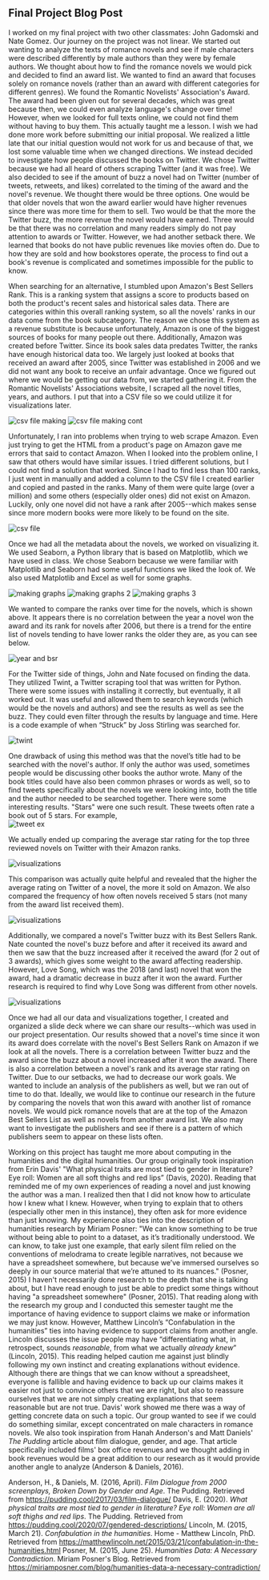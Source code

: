 ## Final Project Blog Post


I worked on my final project with two other classmates: John Gadomski and Nate Gomez. Our journey on the project was not linear. We started out wanting to analyze the texts of romance novels and see if male characters were described differently by male authors than they were by female authors. We thought about how to find the romance novels we would pick and decided to find an award list. We wanted to find an award that focuses solely on romance novels (rather than an award with different categories for different genres). We found the Romantic Novelists' Association's Award. The award had been given out for several decades, which was great because then, we could even analyze language's change over time! However, when we looked for full texts online, we could not find them without having to buy them. This actually taught me a lesson. I wish we had done more work before submitting our initial proposal. We realized a little late that our initial question would not work for us and because of that, we lost some valuable time when we changed directions. We instead decided to investigate how people discussed the books on Twitter. We chose Twitter because we had all heard of others scraping Twitter (and it was free). We also decided to see if the amount of buzz a novel had on Twitter (number of tweets, retweets, and likes) correlated to the timing of the award and the novel's revenue. We thought there would be three options. One would be that older novels that won the award earlier would have higher revenues since there was more time for them to sell. Two would be that the more the Twitter buzz, the more revenue the novel would have earned. Three would be that there was no correlation and many readers simply do not pay attention to awards or Twitter. However, we had another setback there. We learned that books do not have public revenues like movies often do. Due to how they are sold and how bookstores operate, the process to find out a book's revenue is complicated and sometimes impossible for the public to know. 


When searching for an alternative, I stumbled upon Amazon's Best Sellers Rank. This is a ranking system that assigns a score to products based on both the product's recent sales and historical sales data. There are categories within this overall ranking system, so all the novels' ranks in our data come from the book subcategory. The reason we chose this system as a revenue substitute is because unfortunately, Amazon is one of the biggest sources of books for many people out there. Additionally, Amazon was created before Twitter. Since its book sales data predates Twitter, the ranks have enough historical data too. We largely just looked at books that received an award after 2005, since Twitter was established in 2006 and we did not want any book to receive an unfair advantage. Once we figured out where we would be getting our data from, we started gathering it. From the Romantic Novelists' Associations website, I scraped all the novel titles, years, and authors. I put that into a CSV file so we could utilize it for visualizations later.  
 

![csv file making](https://github.com/dracoeye/is310groupproject/blob/main/Picture1.png)
![csv file making cont](https://github.com/dracoeye/is310groupproject/blob/main/Picture2.png)


Unfortunately, I ran into problems when trying to web scrape Amazon. Even just trying to get the HTML from a product's page on Amazon gave me errors that said to contact Amazon. When I looked into the problem online, I saw that others would have similar issues. I tried different solutions, but I could not find a solution that worked. Since I had to find less than 100 ranks, I just went in manually and added a column to the CSV file I created earlier and copied and pasted in the ranks. Many of them were quite large (over a million) and some others (especially older ones) did not exist on Amazon. Luckily, only one novel did not have a rank after 2005--which makes sense since more modern books were more likely to be found on the site.  


![csv file](https://github.com/dracoeye/is310groupproject/blob/main/Picture3.png)


Once we had all the metadata about the novels, we worked on visualizing it. We used Seaborn, a Python library that is based on Matplotlib, which we have used in class. We chose Seaborn because we were familiar with Matplotlib and Seaborn had some useful functions we liked the look of. We also used Matplotlib and Excel as well for some graphs. 


![making graphs](https://github.com/dracoeye/is310groupproject/blob/main/Picture4.png)
![making graphs 2](https://github.com/dracoeye/is310groupproject/blob/main/Picture5.png)
![making graphs 3](https://github.com/dracoeye/is310groupproject/blob/main/Picture6.png)
 
We wanted to compare the ranks over time for the novels, which is shown above. It appears there is no correlation between the year a novel won the award and its rank for novels after 2006, but there is a trend for the entire list of novels tending to have lower ranks the older they are, as you can see below.


![year and bsr](https://github.com/dracoeye/is310groupproject/blob/main/Picture7.png)

For the Twitter side of things, John and Nate focused on finding the data. They utilized Twint, a Twitter scraping tool that was written for Python. There were some issues with installing it correctly, but eventually, it all worked out. It was useful and allowed them to search keywords (which would be the novels and authors) and see the results as well as see the buzz. They could even filter through the results by language and time. Here is a code example of when “Struck” by Joss Stirling was searched for.


![twint](https://github.com/dracoeye/is310groupproject/blob/main/Picture8.png)


One drawback of using this method was that the novel’s title had to be searched with the novel's author. If only the author was used, sometimes people would be discussing other books the author wrote. Many of the book titles could have also been common phrases or words as well, so to find tweets specifically about the novels we were looking into, both the title and the author needed to be searched together. There were some interesting results. "Stars" were one such result. These tweets often rate a book out of 5 stars. For example,   
![tweet ex](https://github.com/dracoeye/is310groupproject/blob/main/Picture9.png)

We actually ended up comparing the average star rating for the top three reviewed novels on Twitter with their Amazon ranks.  


![visualizations](https://github.com/dracoeye/is310groupproject/blob/main/Picture10.png)


This comparison was actually quite helpful and revealed that the higher the average rating on Twitter of a novel, the more it sold on Amazon. We also compared the frequency of how often novels received 5 stars (not many from the award list received them). 


![visualizations](https://github.com/dracoeye/is310groupproject/blob/main/Picture11.png)


Additionally, we compared a novel's Twitter buzz with its Best Sellers Rank. Nate counted the novel's buzz before and after it received its award and then we saw that the buzz increased after it received the award (for 2 out of 3 awards), which gives some weight to the award affecting readership. However, Love Song, which was the 2018 (and last) novel that won the award, had a dramatic decrease in buzz after it won the award. Further research is required to find why Love Song was different from other novels.
 

![visualizations](https://github.com/dracoeye/is310groupproject/blob/main/Picture12.png)


Once we had all our data and visualizations together, I created and organized a slide deck where we can share our results--which was used in our project presentation. Our results showed that a novel's time since it won its award does correlate with the novel's Best Sellers Rank on Amazon if we look at all the novels. There is a correlation between Twitter buzz and the award since the buzz about a novel increased after it won the award. There is also a correlation between a novel's rank and its average star rating on Twitter. Due to our setbacks, we had to decrease our work goals. We wanted to include an analysis of the publishers as well, but we ran out of time to do that. Ideally, we would like to continue our research in the future by comparing the novels that won this award with another list of romance novels. We would pick romance novels that are at the top of the Amazon Best Sellers List as well as novels from another award list. We also may want to investigate the publishers and see if there is a pattern of which publishers seem to appear on these lists often.  

Working on this project has taught me more about computing in the humanities and the digital humanities. Our group originally took inspiration from Erin Davis' "What physical traits are most tied to gender in literature? Eye roll: Women are all soft thighs and red lips” (Davis, 2020). Reading that reminded me of my own experiences of reading a novel and just knowing the author was a man. I realized then that I did not know how to articulate how I knew what I knew. However, when trying to explain that to others (especially other men in this instance), they often ask for more evidence than just knowing. My experience also ties into the description of humanities research by Miriam Posner: "We can know something to be true without being able to point to a dataset, as it’s traditionally understood. We can know, to take just one example, that early silent film relied on the conventions of melodrama to create legible narratives, not because we have a spreadsheet somewhere, but because we’ve immersed ourselves so deeply in our source material that we’re attuned to its nuances." (Posner, 2015) I haven't necessarily done research to the depth that she is talking about, but I have read enough to just be able to predict some things without having "a spreadsheet somewhere" (Posner, 2015). That reading along with the research my group and I conducted this semester taught me the importance of having evidence to support claims we make or information we may just know. 
However, Matthew Lincoln’s “Confabulation in the humanities” ties into having evidence to support claims from another angle. Lincoln discusses the issue people may have “differentiating what, in retrospect, sounds *reasonable*, from what we actually *already knew*” (Lincoln, 2015). This reading helped caution me against just blindly following my own instinct and creating explanations without evidence. Although there are things that we can know without a spreadsheet, everyone is fallible and having evidence to back up our claims makes it easier not just to convince others that we are right, but also to reassure ourselves that we are not simply creating explanations that seem reasonable but are not true. 
Davis' work showed me there was a way of getting concrete data on such a topic. Our group wanted to see if we could do something similar, except concentrated on male characters in romance novels. We also took inspiration from Hanah Anderson's and Matt Daniels' *The Pudding* article about film dialogue, gender, and age. That article specifically included films' box office revenues and we thought adding in book revenues would be a great addition to our research as it would provide another angle to analyze (Anderson & Daniels, 2016). 

Anderson, H., & Daniels, M. (2016, April). *Film Dialogue from 2000 screenplays, Broken Down by Gender and Age*. The Pudding. Retrieved from https://pudding.cool/2017/03/film-dialogue/ 
Davis, E. (2020). *What physical traits are most tied to gender in literature? Eye roll: Women are all soft thighs and red lips*. The Pudding. Retrieved from https://pudding.cool/2020/07/gendered-descriptions/ 
Lincoln, M. (2015, March 21). *Confabulation in the humanities*. Home - Matthew Lincoln, PhD. Retrieved from https://matthewlincoln.net/2015/03/21/confabulation-in-the-humanities.html 
Posner, M. (2015, June 25). *Humanities Data: A Necessary Contradiction*. Miriam Posner's Blog. Retrieved from https://miriamposner.com/blog/humanities-data-a-necessary-contradiction/ 



